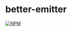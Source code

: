 # better-emitter
[![NPM](https://nodei.co/npm/better-emitter.png)](https://nodei.co/npm/better-emitter/)
